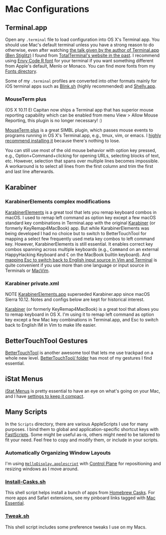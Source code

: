 Mac Configurations
==================

## Terminal.app
Open any `.terminal` file to load configuration into OS X's Terminal app.
You should use Mac's default terminal unless you have a strong reason to do otherwise, even after watching [the talk given by the author of Terminal.app (Ben Stiglitz)][Ben Stiglitz's talk] I found from [TotalTerminal's website in the past][TotalTerminal special guest].
I recommend using [Envy Code R font][] for your terminal if you want something different from Apple's default, Menlo or Monaco.
You can find more fonts from my [Fonts directory](../Fonts#readme).

Some of my `.terminal` profiles are converted into other formats mainly for iOS terminal apps such as [Blink.sh][] (highly recommended) and [Shelly.app][].

### MouseTerm plus
(OS X 10.11 El Capitan now ships a Terminal app that has superior mouse reporting capability which can be enabled from menu View > Allow Mouse Reporting, this plugin is no longer necessary! :)

[MouseTerm plus][] is a great SIMBL plugin, which passes mouse events to programs running in OS X's Terminal.app, e.g., tmux, vim, or emacs.
I [highly recommend installing it](http://superuser.com/a/595284/45702) because there's nothing to lose.

You can still use most of the old mouse behavior with option key pressed, e.g., Option+Command+clicking for opening URLs, selecting blocks of text, etc. However, selection that spans over multiple lines becomes impossible.
A workaround is to select all lines from the first column and trim the first and last line afterwards.


## Karabiner

### KarabinerElements complex modifications
[KarabinerElements][] is a great tool that lets you remap keyboard combos in macOS.
I used to remap left command as option key except a few macOS standard key combinations in Terminal.app with the original [Karabiner][] (or formerly KeyRemap4MacBook) app.
But while KarabinerElements was being developed I had no choice but to switch to BetterTouchTool for mapping a select few frequently used meta key combos to left command key.
However, KarabinerElements is still essential.
It enables correct key combos spanning across multiple keyboards (e.g., <kbd>Command</kbd> on an external HappyHacking Keyboard and <kbd>C</kbd> on the MacBook builtin keyboard).
And [mapping Esc to switch back to English input source in Vim and Terminal](javascript:location=%22karabiner://karabiner/assets/complex_modifications/import?url=https://github.com/netj/dotfiles/raw/master/Mac/KarabinerElements/vim_esc_to_input_source_abc.json%22;) is quite convenient if you use more than one language or input source in Terminals or [MacVim][].


### Karabiner private.xml
NOTE [KarabinerElements.app][KarabinerElements] superseded Karabiner.app since macOS Sierra 10.12.
Notes and configs below are kept for historical interest.

[Karabiner][] (or formerly KeyRemap4MacBook) is a great tool that allows you to remap keyboard in OS X.
I'm using it to remap left command as option key except a few Mac key combinations in Terminal.app, and Esc to switch back to English IM in Vim to make life easier.


## BetterTouchTool Gestures
[BetterTouchTool][] is another awesome tool that lets me use trackpad on a whole new level.
[BetterTouchTool/ folder](BetterTouchTool) has most of my gestures I find essential.


## iStat Menus
[iStat Menus][] is pretty essential to have an eye on what's going on your Mac, and I have [settings to keep it compact](iStat%20Menus%20Settings.ismp).


## Many Scripts
In the `Scripts` directory, there are various AppleScripts I use for many purposes.
I bind them to global and application-specific shortcut keys with [FastScripts][].
Some might be useful as-is, others might need to be tailored to fit your need.
Feel free to copy and modify them, or include in your scripts.

### Automatically Organizing Window Layouts
I'm using [`HelloDisplay.applescript`](Scripts/HelloDisplays.applescript) with [Control Plane][] for repositioning and resizing windows as I move around.

### [Install-Casks.sh](Install-Casks.sh)
This shell script helps install a bunch of apps from [Homebrew Casks](http://caskroom.io).
For more apps and Safari extensions, see my pinboard links tagged with [Mac Essential](https://pinboard.in/u:netj/t:mac/t:essential/).

### [Tweak.sh](Tweak.sh)
This shell script includes some preference tweaks I use on my Macs.


[TotalTerminal]: http://totalterminal.binaryage.com 
[TotalTerminal special guest]: http://web.archive.org/web/20140805045750/http://totalterminal.binaryage.com/#special-guest
[Ben Stiglitz's talk]: https://confreaks.tv/videos/rubyconf2008-terminal-app
[Envy Code R font]: http://damieng.com/blog/2008/05/26/envy-code-r-preview-7-coding-font-released
[MouseTerm plus]: https://github.com/saitoha/mouseterm-plus#readme
[KarabinerElements]: https://pqrs.org/osx/karabiner/
[Karabiner]: https://pqrs.org/osx/karabiner/document_v10.html
[FastScripts]: http://www.red-sweater.com/fastscripts/
[Control Plane]: http://www.controlplaneapp.com/
[BetterTouchTool]: https://folivora.ai/
[iStat Menus]: https://bjango.com/mac/istatmenus/
[MacVim]: https://macvim-dev.github.io/macvim/
[Blink.sh]: https://www.blink.sh/
[Shelly.app]: https://itunes.apple.com/us/app/shelly-ssh-client/id989642999?mt=8
